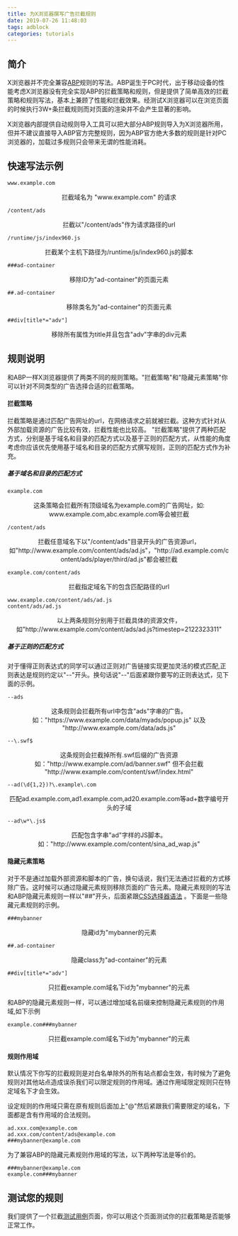 ```yaml
---
title: 为X浏览器撰写广告拦截规则
date: 2019-07-26 11:48:03
tags: adblock
categories: tutorials
---
```



## 简介

X浏览器并不完全兼容[ABP](https://adblockplus.org/zh_CN/filters)规则的写法。ABP诞生于PC时代，出于移动设备的性能考虑X浏览器没有完全实现ABP的拦截策略和规则，但是提供了简单高效的拦截策略和规则写法，基本上兼顾了性能和拦截效果。经测试X浏览器可以在浏览页面的时候执行3W+条拦截规则而对页面的渲染并不会产生显著的影响。

X浏览器内部提供自动规则导入工具可以把大部分ABP规则导入为X浏览器所用，但并不建议直接导入ABP官方完整规则，因为ABP官方绝大多数的规则是针对PC浏览器的，加载过多规则只会带来无谓的性能消耗。



## 快速写法示例


```
www.example.com
```

<center>拦截域名为 "www.example.com" 的请求</center>

```
/content/ads
```

<center>拦截以"/content/ads"作为请求路径的url </center>


```
/runtime/js/index960.js
```

<center>拦截某个主机下路径为/runtime/js/index960.js的脚本</center>


```
###ad-container
```

<center>移除ID为"ad-container"的页面元素</center>



```
##.ad-container
```

<center>移除类名为"ad-container"的页面元素</center>


```
##div[title*="adv"]
```

<center>移除所有属性为title并且包含"adv"字串的div元素</center>


## 规则说明

和ABP一样X浏览器提供了两类不同的规则策略。"拦截策略"和"隐藏元素策略"你可以针对不同类型的广告选择合适的拦截策略。


#### 拦截策略

拦截策略是通过匹配广告网址的url，在网络请求之前就被拦截。这种方式针对从外部加载资源的广告比较有效，拦截性能也比较高。
"拦截策略"提供了两种匹配方式，分别是基于域名和目录的匹配方式以及基于正则的匹配方式，从性能的角度考虑你应该优先使用基于域名和目录的匹配方式撰写规则，正则的匹配方式作为补充。


##### 基于域名和目录的匹配方式

```
example.com
```

<center>这条策略会拦截所有顶级域名为example.com的广告网址，如: www.example.com,abc.example.com等会被拦截</center>

```
/content/ads
```

<center>拦截任意域名下以"/content/ads"目录开头的广告资源url，如"http://www.example.com/content/ads/ad.js"，"http://ad.example.com/content/ads/player/third/ad.js"都会被拦截 </center>

```
example.com/content/ads
```

<center>拦截指定域名下的包含匹配路径的url</center>


```
www.example.com/content/ads/ad.js
content/ads/ad.js
```

<center>以上两条规则分别用于拦截具体的资源文件，如"http://www.example.com/content/ads/ad.js?timestep=2122323311" </center>


##### 基于正则的匹配方式

对于懂得正则表达式的同学可以通过正则对广告链接实现更加灵活的模式匹配,正则表达是规则约定以"--"开头。换句话说"--"后面紧跟你要写的正则表达式，见下面的示例。

```
--ads
```

<center>这条规则会拦截所有url中包含"ads"字串的广告。如："https://www.example.com/data/myads/popup.js" 以及 "http://www.example.com/data/ads.js" </center>

```
--\.swf$
```

<center>这条规则会拦截掉所有.swf后缀的广告资源如："http://www.example.com/ad/banner.swf" 但不会拦截 "http://www.example.com/content/swf/index.html" </center>

```
--ad(\d{1,2})?\.example\.com
```

<center>匹配ad.example.com,ad1.example.com,ad20.example.com等ad+数字编号开头的子域</center>


```
--ad\w*\.js$
```

<center> 匹配包含字串"ad"字样的JS脚本。如："http://www.example.com/content/sina_ad_wap.js" </center>

#### 隐藏元素策略

对于不是通过加载外部资源和脚本的广告，换句话说，我们无法通过拦截的方式移除广告。这时候可以通过隐藏元素规则移除页面的广告元素。隐藏元素规则的写法和ABP隐藏元素规则一样以"##"开头，后面紧跟[CSS选择器语法](http://www.runoob.com/cssref/css-selectors.html) 。下面是一些隐藏元素规则的示例。


```
###mybanner
````

<center>隐藏id为"mybanner的元素</center>

```
##.ad-container
```

<center>隐藏class为"ad-container"的元素</center>


```
##div[title*="adv"]
```

<center>只拦截example.com域名下id为"mybanner"的元素</center>



<p></p>
和ABP的隐藏元素规则一样，可以通过增加域名前缀来控制隐藏元素规则的作用域,如下示例

```
example.com###mybanner
```


<center>只拦截example.com域名下id为"mybanner"的元素</center>


#### 规则作用域
默认情况下你写的拦截规则是对白名单除外的所有站点都会生效，有时候为了避免规则对其他站点造成误杀我们可以限定规则的作用域。通过作用域限定规则只在特定域名下才会生效。

设定规则的作用域只需在原有规则后面加上"@"然后紧跟我们需要限定的域名，下面都是含有作用域的合法规则。

```
ad.xxx.com@example.com
ad.xxx.com/content/ads@example.com
###mybanner@example.com
```


为了兼容ABP的隐藏元素规则作用域的写法，以下两种写法是等价的。

```
###mybanner@example.com
example.com###mybanner
```


## 测试您的规则


我们提供了一个拦截[测试用例](/rule-test-case/)页面，你可以用这个页面测试你的拦截策略是否能够正常工作。